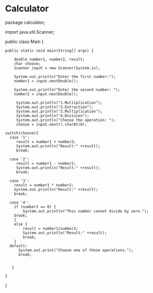 # Calculator

package calculator;

import java.util.Scanner;

public class Main {

	public static void main(String[] args) {
		
		double number1, number2, result;
        char choose;
		Scanner input = new Scanner(System.in);
		
		System.out.println("Enter the first number:");
	    number1 = input.nextDouble();
		
		System.out.println("Enter the second number: ");
	    number2 = input.nextDouble();
	     
	     System.out.println("1.Multiplication");
	     System.out.println("2.Extraction");
	     System.out.println("3.Multiplication");
	     System.out.println("4.Division");
	     System.out.println("Choose the operation: ");
	     choose = input.next().charAt(0);
	     
	switch(choose){
      case '1':
	     result = number1 + number2;
	     System.out.println("Result:" +result);
	     break;
	     
      case '2':
         result = number1 - number2;
         System.out.println("Result:" +result);
	     break;
	     
      case '3':
        result = number1 * number2;
        System.out.println("Result:" +result);
        break; 
        
      case '4':
        if (number2 == 0) {
        	System.out.println("This number cannot divide by zero.");
        break;
        }
        else {
        	result = number1/number2;
        	System.out.println("Result:" +result);
            break;
        }
      default:
          System.out.print("Choose one of those operations.");
          break;
      
	
	   }	

	}

}
